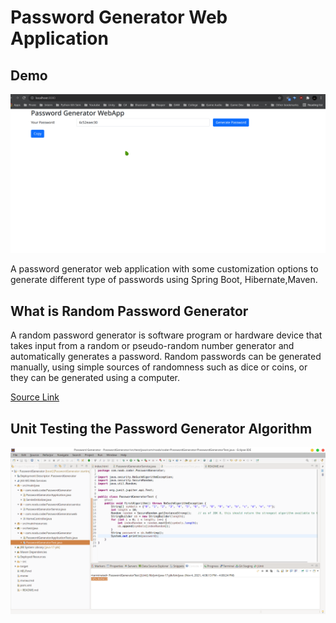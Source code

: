 # Password Generator Web Application

## Demo

![Testing](testing.gif)

A password generator web application with some customization options to generate different type of passwords using Spring Boot, Hibernate,Maven.

## What is Random Password Generator

A random password generator is software program or hardware device that takes input from a random or pseudo-random number generator and automatically generates a password. Random passwords can be generated manually, using simple sources of randomness such as dice or coins, or they can be generated using a computer.

[Source Link](https://en.wikipedia.org/wiki/Random_password_generator#Java)

## Unit Testing the Password Generator Algorithm

![Test](test.png)